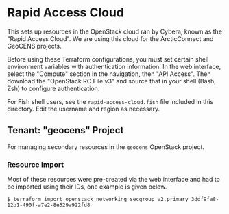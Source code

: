 # Rapid Access Cloud

This sets up resources in the OpenStack cloud ran by Cybera, known as the "Rapid Access Cloud". We are using this cloud for the ArcticConnect and GeoCENS projects.

Before using these Terraform configurations, you must set certain shell environment variables with authentication information. In the web interface, select the "Compute" section in the navigation, then "API Access". Then download the "OpenStack RC File v3" and source that in your shell (Bash, Zsh) to configure authentication.

For Fish shell users, see the `rapid-access-cloud.fish` file included in this directory. Edit the username and region as necessary.

## Tenant: "geocens" Project

For managing secondary resources in the `geocens` OpenStack project.

### Resource Import

Most of these resources were pre-created via the web interface and had to be imported using their IDs, one example is given below.

```
$ terraform import openstack_networking_secgroup_v2.primary 3ddf9fa8-12b1-490f-a7e2-8e529a922fd8
```
